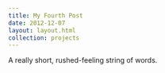 ```yaml
---
title: My Fourth Post
date: 2012-12-07
layout: layout.html
collection: projects
---
```


A really short, rushed-feeling string of words.
